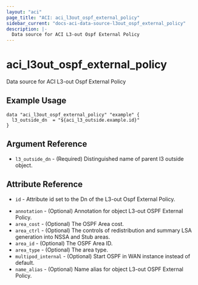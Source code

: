 ```yaml
---
layout: "aci"
page_title: "ACI: aci_l3out_ospf_external_policy"
sidebar_current: "docs-aci-data-source-l3out_ospf_external_policy"
description: |-
  Data source for ACI L3-out Ospf External Policy
---
```


# aci_l3out_ospf_external_policy

Data source for ACI L3-out Ospf External Policy

## Example Usage

```hcl
data "aci_l3out_ospf_external_policy" "example" {
  l3_outside_dn  = "${aci_l3_outside.example.id}"
}
```

## Argument Reference

- `l3_outside_dn` - (Required) Distinguished name of parent l3 outside object.

## Attribute Reference

- `id` - Attribute id set to the Dn of the L3-out Ospf External Policy.

* `annotation` - (Optional) Annotation for object L3-out OSPF External Policy.
* `area_cost` - (Optional) The OSPF Area cost.
* `area_ctrl` - (Optional) The controls of redistribution and summary LSA generation into NSSA and Stub areas.
* `area_id` - (Optional) The OSPF Area ID.
* `area_type` - (Optional) The area type.
* `multipod_internal` - (Optional) Start OSPF in WAN instance instead of default.
* `name_alias` - (Optional) Name alias for object L3-out OSPF External Policy.
